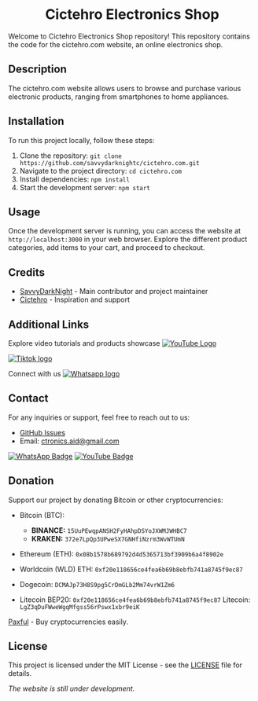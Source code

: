 <h1 align="center"> Cictehro Electronics Shop </h1>

Welcome to Cictehro Electronics Shop repository! This repository contains the code for the cictehro.com website, an online electronics shop.

## Description

The cictehro.com website allows users to browse and purchase various electronic products, ranging from smartphones to home appliances.

## Installation

To run this project locally, follow these steps:
1. Clone the repository: `git clone https://github.com/savvydarknightc/cictehro.com.git`
2. Navigate to the project directory: `cd cictehro.com`
3. Install dependencies: `npm install`
4. Start the development server: `npm start`

## Usage

Once the development server is running, you can access the website at `http://localhost:3000` in your web browser. Explore the different product categories, add items to your cart, and proceed to checkout.

## Credits

- [SavvyDarkNight](https://github.com/savvydarknight) - Main contributor and project maintainer
- [Cictehro](https://github.com/cictehro) - Inspiration and support

## Additional Links

 Explore video tutorials and products showcase [![YouTube Logo](https://cdn3.iconfinder.com/data/icons/social-network-30/512/social-06-1024.png)](https://youtube.com/@cictehro?si=x1Pu4vLc7k4emoS2)

[![Tiktok logo](https://cdn0.iconfinder.com/data/icons/font-awesome-brands-vol-2/512/tiktok-1024.png)](https://www.tiktok.com/@official_geddy?_t=8jHCdMft090&_r=1)

Connect with us
[![Whatsapp logo](https://cdn4.iconfinder.com/data/icons/logos-and-brands/512/375_Whatsapp_logo-1024.png)](https://wa.me/254104166980)

## Contact

For any inquiries or support, feel free to reach out to us:
- [GitHub Issues](https://github.com/savvydarknightc/cictehro.com/issues)
- Email: ctronics.aid@gmail.com

[![WhatsApp Badge](https://img.shields.io/badge/Contact%20Cictehro-25D366?style=for-the-badge&logo=whatsapp&logoColor=white)](https://wa.me/254104166980)
[![YouTube Badge](https://img.shields.io/badge/YouTube-red?style=for-the-badge&logo=youtube&logoColor=deepred)](https://youtube.com/@cictehro?si=x1Pu4vLc7k4emoS2)


## Donation

Support our project by donating Bitcoin or other cryptocurrencies:

- Bitcoin (BTC): 
  - **BINANCE:** `15UuPEwqpANSH2FyHAhpDSYoJXWMJWHBC7`
  - **KRAKEN:** `372e7LpQp3UPweSX7GNHfiNzrm3WvWTUmN`

- Ethereum (ETH): `0x08b1578b689792d4d5365713bf3909b6a4f8902e`
- Worldcoin (WLD) ETH: `0xf20e118656ce4fea6b69b8ebfb741a8745f9ec87`
- Dogecoin: `DCMAJp73H8S9pg5CrDmGLb2Mm74vrW1Zm6`
- Litecoin BEP20: `0xf20e118656ce4fea6b69b8ebfb741a8745f9ec87`
  Litecoin: `LgZ3qDuFWweWgqMfgss56rPswx1xbr9eiK`

[Paxful](https://paxful.com/register?r=KmdA11VGrdV) - Buy cryptocurrencies easily.

## License

This project is licensed under the MIT License - see the [LICENSE](LICENSE) file for details.

*The website is still under development.*
